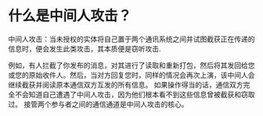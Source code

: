 # 什么是中间人攻击？

中间人攻击：当未授权的实体将自己置于两个通讯系统之间并试图截获正在传递的信息时，便会发生此类攻击，其本质便是窃听攻击.

例如，有人拦截了你发布的消息，对其进行了读取和重新打包，然后将其发回给您或您的原始收件人。然后，当对方回复您时，同样的情况会再次上演，该中间人会继续截获并阅读原本通信双方互发的所有信息。
如果操作得当的话，通信双方完全不会知道自己遭遇了中间人攻击，因为他们根本看不到这些信息曾被截获和窃取过。
接管两个参与者之间的通信通道是中间人攻击的核心。
